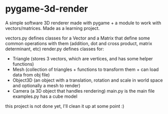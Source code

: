# pygame-3d-render
A simple software 3D renderer made with pygame + a module to work with vectors/matrices.
Made as a learning project.

vectors.py defines classes for a Vector and a Matrix that define some common operations with them 
(addition, dot and cross product, matrix determinant, etc)
render.py defines classes for:
  - Triangle (stores 3 vectors, which are vertices, and has some helper functions)
  - Mesh (collection of triangles + functions to transform them + can load data from obj file)
  - Object3D (an object with a translation, rotation and scale in world space and optionally a mesh to render)
  - Camera (a 3D object that handles rendering)
 main.py is the main file
 examples.py has a cube model
 
 this project is not done yet, I'll clean it up at some point :)
